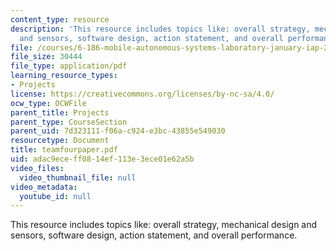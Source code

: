 ```yaml
---
content_type: resource
description: 'This resource includes topics like: overall strategy, mechanical design
  and sensors, software design, action statement, and overall performance.'
file: /courses/6-186-mobile-autonomous-systems-laboratory-january-iap-2005/adac9eceff0814ef113e3ece01e62a5b_teamfourpaper.pdf
file_size: 30444
file_type: application/pdf
learning_resource_types:
- Projects
license: https://creativecommons.org/licenses/by-nc-sa/4.0/
ocw_type: OCWFile
parent_title: Projects
parent_type: CourseSection
parent_uid: 7d323111-f06a-c924-e3bc-43855e549030
resourcetype: Document
title: teamfourpaper.pdf
uid: adac9ece-ff08-14ef-113e-3ece01e62a5b
video_files:
  video_thumbnail_file: null
video_metadata:
  youtube_id: null
---
```

This resource includes topics like: overall strategy, mechanical design and sensors, software design, action statement, and overall performance.